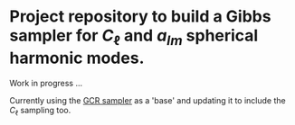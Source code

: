 
# Project repository to build a Gibbs sampler for $C_{\ell}$ and $a_{lm}$ spherical harmonic modes. 

Work in progress ...

Currently using the [GCR sampler](https://github.com/katrinealice/sph_harm_GCR) as a 'base' and updating it to include the $C_{\ell}$ sampling too. 

